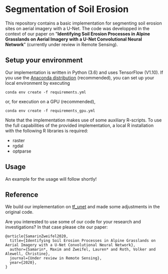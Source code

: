 # Segmentation of Soil Erosion

This repository contains a basic implementation for segmenting soil erosion sites on aerial imagery 
with a U-Net. The code was developped in the context of our paper on "**Identifying Soil Erosion Processes 
in Alpine Grasslands on Aerial Imagery with a U-Net Convolutional Neural Network**" (currently under review 
in Remote Sensing).



## Setup your environment 

Our implementation is written in Python (3.6) and uses TensorFlow (V1.10). If you use the 
[Anaconda distribution](https://www.anaconda.com/) (recommended), you can set up your local environment by executing

```conda env create -f requirements.yml``` 

or, for execution on a GPU (recommended), 


```conda env create -f requirements_gpu.yml``` 

Note that the implementation makes use of some auxiliary R-scripts. To use the full 
capabilities of the provided implementation, a local R installation with the following 
R libraries is required:

- raster
- rgdal
- optparse

## Usage

An example for the usage will follow shortly!

## Reference

We build our implementation on [tf_unet](https://github.com/jakeret/tf_unet) and made some adjustments 
in the original code.

Are you interested to use some of our code for your research and investigations? In that case please 
cite our paper:

```
@article{SamarinZweifel2020,
  title={Identifying Soil Erosion Processes in Alpine Grasslands on Aerial Imagery with a U-Net Convolutional Neural Network},
  author={Samarin*, Maxim and Zweifel, Lauren* and Roth, Volker and Alewell, Christine},
  journal={Under review in Remote Sensing},
  year={2020},
}
```